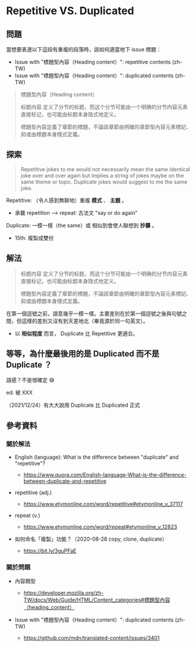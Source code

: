 # Repetitive VS. Duplicated


## 問題


當想要表達以下這段有重複的段落時，該如何適當地下 issue 標題：
* Issue with "標題型內容（Heading content）": repetitive contents (zh-TW)
* Issue with "標題型內容（Heading content）": duplicated contents (zh-TW)

> 標題型內容（Heading content）
>
> 标题内容 定义了分节的标题，而这个分节可能由一个明确的分节内容元素直接标记，也可能由标题本身隐式地定义。
>
> 標題型內容定義了章節的標題，不論該章節由明確的章節型內容元素標記、抑或由標題本身隱式定義。


## 探索


> Repetitive jokes to me would not necessarily mean the same identical joke over and over again but implies a string of jokes maybe on the same theme or topic. Duplicate jokes would suggest to me the same joke.

Repetitive: （令人感到無聊地）重複 **模式** 、 **主題** 。
* 承襲 repetition --> repeat: 古法文 "say or do again"

Duplicate: 一模一樣（the same）或 相似到會使人聯想到 **抄襲** 。
* 15th: 複製成雙份


## 解法


> 标题内容 定义了分节的标题，而这个分节可能由一个明确的分节内容元素直接标记，也可能由标题本身隐式地定义。
>
> 標題型內容定義了章節的標題，不論該章節由明確的章節型內容元素標記、抑或由標題本身隱式定義。

在第一個逗號之前，語意幾乎一模一樣。主要差別在於第一個逗號之後與句號之間，但這樣的差別又沒有到天差地北（畢竟源於同一句英文）。
* 以 **相似程度** 而言， Duplicate 比 Repetitive 更適合。


## 等等，為什麼最後用的是 Duplicated 而不是 Duplicate ？


語感？不是很確定 😅 

ed: 被 XXX

（2021/12/24）有大大說用 Duplicate 比 Duplicated 正式


## 參考資料

### 關於解法

* English (language): What is the difference between "duplicate" and "repetitive"?
  * https://www.quora.com/English-language-What-is-the-difference-between-duplicate-and-repetitive

* repetitive (adj.)
  * https://www.etymonline.com/word/repetitive#etymonline_v_37117

* repeat (v.)
  * https://www.etymonline.com/word/repeat#etymonline_v_12823

* 如何命名「複製」功能？（2020-08-28 copy, clone, duplicate）
  * https://bit.ly/3guPFaE


### 關於問題

* 內容類型
  * https://developer.mozilla.org/zh-TW/docs/Web/Guide/HTML/Content_categories#標題型內容（heading_content）

* Issue with "標題型內容（Heading content）": duplicated contents (zh-TW)
  * https://github.com/mdn/translated-content/issues/3401